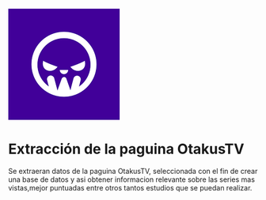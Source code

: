 ![Imagen de la paguina seleccionada](https://github.com/Frugeles1/Extracci-n-de-la-paguina-OtakusTV/blob/main/OtakusTV.png)

# Extracción de la paguina OtakusTV
Se extraeran datos de la paguina OtakusTV, seleccionada con el fin de crear una base de datos y asi obtener informacion relevante sobre las series mas vistas,mejor puntuadas entre otros tantos estudios que se puedan realizar.

